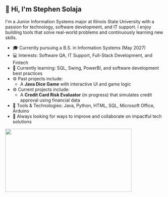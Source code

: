 ## 👋 Hi, I'm Stephen Solaja

I'm a Junior Information Systems major at Illinois State University with a passion for technology, software development, and IT support. I enjoy building tools that solve real-world problems and continuously learning new skills.

- 🎓 Currently pursuing a B.S. in Information Systems (May 2027)
- 💻 Interests: Software QA, IT Support, Full-Stack Development, and Fintech
- 🧠 Currently learning: SQL, Swing, PowerBI, and software development best practices
- ⚙️ Past projects include:
  - A **Java Dice Game** with interactive UI and game logic
- ⚙️ Current projects include:
  - A **Credit Card Risk Evaluator** (in progress) that simulates credit approval using financial data
- 🔧 Tools & Technologies: Java, Python, HTML, SQL, Microsoft Office, Arduino
- 🌱 Always looking for ways to improve and collaborate on impactful tech solutions

<img src="https://github-readme-stats.vercel.app/api/top-langs/?username=stsolaja&layout=compact&theme=tokyonight" width="400" height="200">
